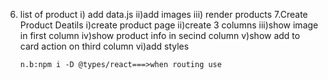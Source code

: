 6.  list of product
    i) add data.js
    ii)add images
    iii) render products
    7.Create Product Deatils
    i)create product page
    ii)create 3 columns
    iii)show image in first column
    iv)show product info in secind column
    v)show add to card action on third column
    vi)add styles

        n.b:npm i -D @types/react===>when routing use

